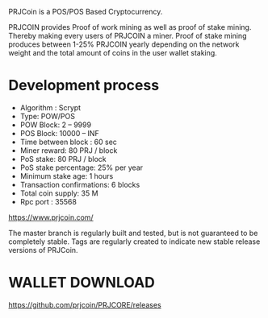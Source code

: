 


PRJCoin is a POS/POS Based Cryptocurrency.

PRJCOIN provides Proof of work  mining as well as proof of stake mining. Thereby making every users of PRJCOIN a miner. Proof of stake mining produces between 1-25% PRJCOIN yearly depending on the network weight and the total amount of coins in the user wallet staking.

Development process
===========================


* Algorithm : Scrypt
* Type:  POW/POS
* POW Block: 2 – 9999
* POS Block: 10000 – INF
* Time between block : 60 sec
* Miner reward: 80 PRJ / block
* PoS stake: 80 PRJ / block
* PoS stake percentage: 25% per year
* Minimum stake age: 1 hours
* Transaction confirmations: 6 blocks
* Total coin supply: 35 M
* Rpc port : 35568

https://www.prjcoin.com/

The master branch is regularly built and tested, but is not guaranteed
to be completely stable. Tags are regularly created to indicate new
stable release versions of PRJCoin.

WALLET DOWNLOAD
===========================

https://github.com/prjcoin/PRJCORE/releases
